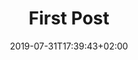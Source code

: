---
title: "First Post"
date: 2019-07-31T17:39:43+02:00
draft: false
image: "cover-img/aboutme.jpg"
tags: ["NewPosts"]
categories: ["Books"]
---